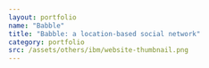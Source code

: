 ```yaml
---
layout: portfolio
name: "Babble"
title: "Babble: a location-based social network"
category: portfolio
src: /assets/others/ibm/website-thumbnail.png
---
```

